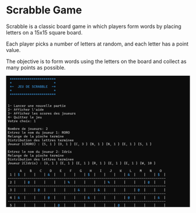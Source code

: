 # Scrabble Game

Scrabble is a classic board game in which players form words by placing letters on a 15x15 square board. 

Each player picks a number of letters at random, and each letter has a point value.

The objective is to form words using the letters on the board and collect as many points as possible.



![Presentation of the game](scrabble_img.png)
